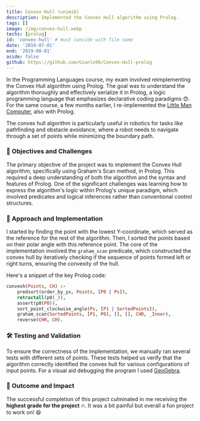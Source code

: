 ```yaml
---
title: Convex Hull (unimib)
description: Implemented the Convex Hull algorithm using Prolog.
tags: []
image: /img/convex-hull.webp
techs: [prolog]
id: 'convex-hull' # must concide with file name
date: '2019-07-01'
end: '2019-08-01'
aside: false
github: https://github.com/Gianlo98/Convex-Hull-prolog
---
```

In the Programming Languages course, my exam involved reimplementing the Convex Hull algorithm using Prolog. The goal was to understand the algorithm thoroughly and effectively serialize it in Prolog, a logic programming language that emphasizes declarative coding paradigms 😍. For the same course, a few months earlier, I re-implemented the [Little Man Computer](/project/lmc), also with Prolog.


The convex hull algorithm is particularly useful in robotics for tasks like pathfinding and obstacle avoidance, where a robot needs to navigate through a set of points while minimizing the boundary path.

### 🎯 Objectives and Challenges
The primary objective of the project was to implement the Convex Hull algorithm, specifically using Graham's Scan method, in Prolog. This required a deep understanding of both the algorithm and the syntax and features of Prolog. One of the significant challenges was learning how to express the algorithm's logic within Prolog's unique paradigm, which involved predicates and logical inferences rather than conventional control structures.

### 🚀 Approach and Implementation
I started by finding the point with the lowest Y-coordinate, which served as the reference for the rest of the algorithm. Then, I sorted the points based on their polar angle with this reference point. The core of the implementation involved the `graham_scan` predicate, which constructed the convex hull by iteratively checking if the sequence of points formed left or right turns, ensuring the convexity of the hull.

Here's a snippet of the key Prolog code:

```prolog
convexh(Points, CH) :-
    predsort(order_by_yx, Points, [P0 | Ps]),
    retractall(p0(_)),
    assert(p0(P0)),
    sort_point_clockwise_angle(Ps, [P1 | SortedPoints]),
    graham_scan(SortedPoints, [P1, P0], [], [], CHR, _Inner),
    reverse(CHR, CH).
```

### 🛠️ Testing and Validation
To ensure the correctness of the implementation, we manually ran several tests with different sets of points. These tests helped us verify that the algorithm correctly identified the convex hull for various configurations of input points. For a visual aid debugging the program I used [GeoGebra](https://geogebra.org/).

### 🌟 Outcome and Impact
The successful completion of this project culminated in me receiving the **highest grade for the project** 🔥. It was a bit painful but overall a fun project to work on! 😆

